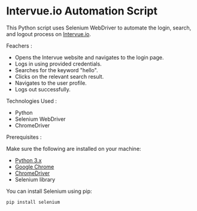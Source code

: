 # Intervue.io Automation Script

This Python script uses Selenium WebDriver to automate the login, search, and logout process on [Intervue.io](https://www.intervue.io/).

Feachers : 

- Opens the Intervue website and navigates to the login page.
- Logs in using provided credentials.
- Searches for the keyword "hello".
- Clicks on the relevant search result.
- Navigates to the user profile.
- Logs out successfully.

Technologies Used :

- Python
- Selenium WebDriver
- ChromeDriver

Prerequisites : 

Make sure the following are installed on your machine:

- [Python 3.x](https://www.python.org/)
- [Google Chrome](https://www.google.com/chrome/)
- [ChromeDriver](https://chromedriver.chromium.org/downloads)
- Selenium library

You can install Selenium using pip:

```bash
pip install selenium
